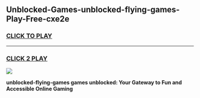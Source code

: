 
## Unblocked-Games-unblocked-flying-games-Play-Free-cxe2e
<h3>
<a href="https://premium76.site?title=unblocked-flying-games&ref=12A">CLICK TO PLAY</a></h3>
<hr>

<h3>
<a href="https://premium76.site?title=unblocked-flying-games&ref=12A">CLICK 2 PLAY</a>
  
</h3>

<a href="https://premium76.site?title=unblocked-flying-games&ref=12A"><img src="https://clearcache.store/games.png"></a>


**unblocked-flying-games games unblocked: Your Gateway to Fun and Accessible Online Gaming**
